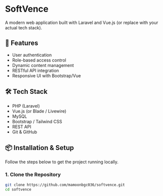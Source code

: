 # SoftVence

A modern web application built with Laravel and Vue.js (or replace with your actual tech stack).

## 🚀 Features

- User authentication
- Role-based access control
- Dynamic content management
- RESTful API integration
- Responsive UI with Bootstrap/Vue

## 🛠️ Tech Stack

- PHP (Laravel)
- Vue.js (or Blade / Livewire)
- MySQL
- Bootstrap / Tailwind CSS
- REST API
- Git & GitHub

## 📦 Installation & Setup

Follow the steps below to get the project running locally.

### 1. Clone the Repository

```bash
git clone https://github.com/mamoonbgc036/softvence.git
cd softvence
